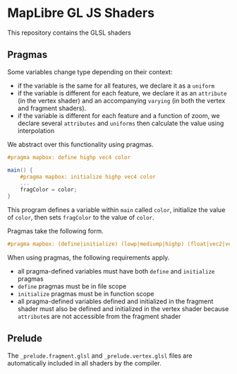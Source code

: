 # MapLibre GL JS Shaders

This repository contains the GLSL shaders

## Pragmas

Some variables change type depending on their context:

 - if the variable is the same for all features, we declare it as a `uniform`
 - if the variable is different for each feature, we declare it as an `attribute` (in the vertex shader) and an accompanying `varying` (in both the vertex and fragment shaders).
 - if the variable is different for each feature and a function of zoom, we declare several `attributes` and `uniforms` then calculate the value using interpolation

We abstract over this functionality using pragmas.

```glsl
#pragma mapbox: define highp vec4 color

main() {
    #pragma mapbox: initialize highp vec4 color
    ...
    fragColor = color;
}
```

This program defines a variable within `main` called `color`, initialize the value of `color`, then sets `fragColor` to the value of `color`.

Pragmas take the following form.

```glsl
#pragma mapbox: (define|initialize) (lowp|mediump|highp) (float|vec2|vec3|vec4) {name}
```

When using pragmas, the following requirements apply.

 - all pragma-defined variables must have both `define` and `initialize` pragmas
 - `define` pragmas must be in file scope
 - `initialize` pragmas must be in function scope
 - all pragma-defined variables defined and initialized in the fragment shader must also be defined and initialized in the vertex shader because `attribute`s are not accessible from the fragment shader

## Prelude

The `_prelude.fragment.glsl` and `_prelude.vertex.glsl` files are automatically included in all shaders by the compiler.
